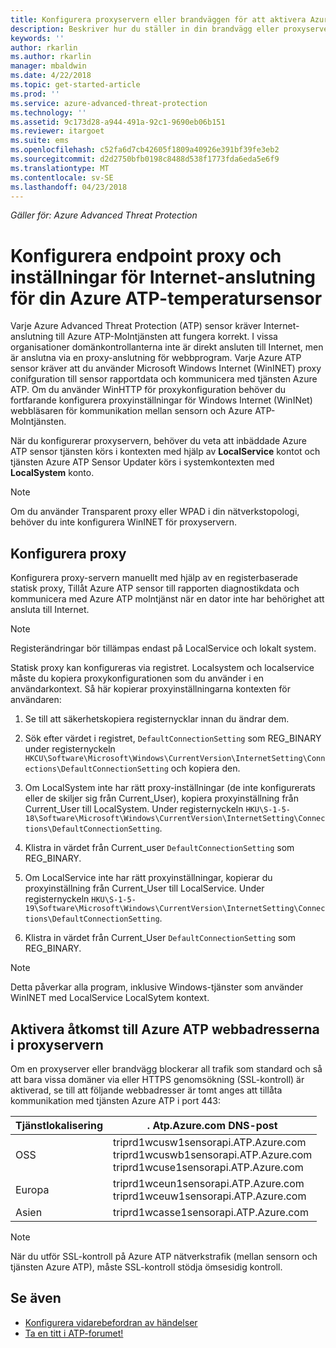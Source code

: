 ```yaml
---
title: Konfigurera proxyservern eller brandväggen för att aktivera Azure ATP kommunikation med sensorn | Microsoft Docs
description: Beskriver hur du ställer in din brandvägg eller proxyserver för att tillåta kommunikation mellan Azure ATP-Molntjänsten och Azure ATP sensorer
keywords: ''
author: rkarlin
ms.author: rkarlin
manager: mbaldwin
ms.date: 4/22/2018
ms.topic: get-started-article
ms.prod: ''
ms.service: azure-advanced-threat-protection
ms.technology: ''
ms.assetid: 9c173d28-a944-491a-92c1-9690eb06b151
ms.reviewer: itargoet
ms.suite: ems
ms.openlocfilehash: c52fa6d7cb42605f1809a40926e391bf39fe3eb2
ms.sourcegitcommit: d2d2750bfb0198c8488d538f1773fda6eda5e6f9
ms.translationtype: MT
ms.contentlocale: sv-SE
ms.lasthandoff: 04/23/2018
---
```

*Gäller för: Azure Advanced Threat Protection*



# <a name="configure-endpoint-proxy-and-internet-connectivity-settings-for-your-azure-atp-sensor"></a>Konfigurera endpoint proxy och inställningar för Internet-anslutning för din Azure ATP-temperatursensor

Varje Azure Advanced Threat Protection (ATP) sensor kräver Internet-anslutning till Azure ATP-Molntjänsten att fungera korrekt. I vissa organisationer domänkontrollanterna inte är direkt ansluten till Internet, men är anslutna via en proxy-anslutning för webbprogram. Varje Azure ATP sensor kräver att du använder Microsoft Windows Internet (WinINET) proxy conifguration till sensor rapportdata och kommunicera med tjänsten Azure ATP. Om du använder WinHTTP för proxykonfiguration behöver du fortfarande konfigurera proxyinställningar för Windows Internet (WinINet) webbläsaren för kommunikation mellan sensorn och Azure ATP-Molntjänsten.


När du konfigurerar proxyservern, behöver du veta att inbäddade Azure ATP sensor tjänsten körs i kontexten med hjälp av **LocalService** kontot och tjänsten Azure ATP Sensor Updater körs i systemkontexten med **LocalSystem** konto. 

> [!NOTE]
> Om du använder Transparent proxy eller WPAD i din nätverkstopologi, behöver du inte konfigurera WinINET för proxyservern.

## <a name="configure-the-proxy"></a>Konfigurera proxy 

Konfigurera proxy-servern manuellt med hjälp av en registerbaserade statisk proxy, Tillåt Azure ATP sensor till rapporten diagnostikdata och kommunicera med Azure ATP molntjänst när en dator inte har behörighet att ansluta till Internet.

> [!NOTE]
> Registerändringar bör tillämpas endast på LocalService och lokalt system.

Statisk proxy kan konfigureras via registret. Localsystem och localservice måste du kopiera proxykonfigurationen som du använder i en användarkontext. Så här kopierar proxyinställningarna kontexten för användaren:

1.   Se till att säkerhetskopiera registernycklar innan du ändrar dem.

2. Sök efter värdet i registret, `DefaultConnectionSetting` som REG_BINARY under registernyckeln `HKCU\Software\Microsoft\Windows\CurrentVersion\InternetSetting\Connections\DefaultConnectionSetting` och kopiera den.
 
2.  Om LocalSystem inte har rätt proxy-inställningar (de inte konfigurerats eller de skiljer sig från Current_User), kopiera proxyinställning från Current_User till LocalSystem. Under registernyckeln `HKU\S-1-5-18\Software\Microsoft\Windows\CurrentVersion\InternetSetting\Connections\DefaultConnectionSetting`.

3.  Klistra in värdet från Current_user `DefaultConnectionSetting` som REG_BINARY.

4.  Om LocalService inte har rätt proxyinställningar, kopierar du proxyinställning från Current_User till LocalService. Under registernyckeln `HKU\S-1-5-19\Software\Microsoft\Windows\CurrentVersion\InternetSetting\Connections\DefaultConnectionSetting`.

5.  Klistra in värdet från Current_User `DefaultConnectionSetting` som REG_BINARY.

> [!NOTE]
> Detta påverkar alla program, inklusive Windows-tjänster som använder WinINET med LocalService LocalSytem kontext.


## <a name="enable-access-to-azure-atp-service-urls-in-the-proxy-server"></a>Aktivera åtkomst till Azure ATP webbadresserna i proxyservern

Om en proxyserver eller brandvägg blockerar all trafik som standard och så att bara vissa domäner via eller HTTPS genomsökning (SSL-kontroll) är aktiverad, se till att följande webbadresser är tomt anges att tillåta kommunikation med tjänsten Azure ATP i port 443:

|Tjänstlokalisering|. Atp.Azure.com DNS-post|
|----|----|
|OSS |triprd1wcusw1sensorapi.ATP.Azure.com<br>triprd1wcuswb1sensorapi.ATP.Azure.com<br>triprd1wcuse1sensorapi.ATP.Azure.com|
|Europa|triprd1wceun1sensorapi.ATP.Azure.com<br>triprd1wceuw1sensorapi.ATP.Azure.com|
|Asien|triprd1wcasse1sensorapi.ATP.Azure.com|

> [!NOTE]
> När du utför SSL-kontroll på Azure ATP nätverkstrafik (mellan sensorn och tjänsten Azure ATP), måste SSL-kontroll stödja ömsesidig kontroll.


## <a name="see-also"></a>Se även
- [Konfigurera vidarebefordran av händelser](configure-event-forwarding.md)
- [Ta en titt i ATP-forumet!](https://aka.ms/azureatpcommunity)